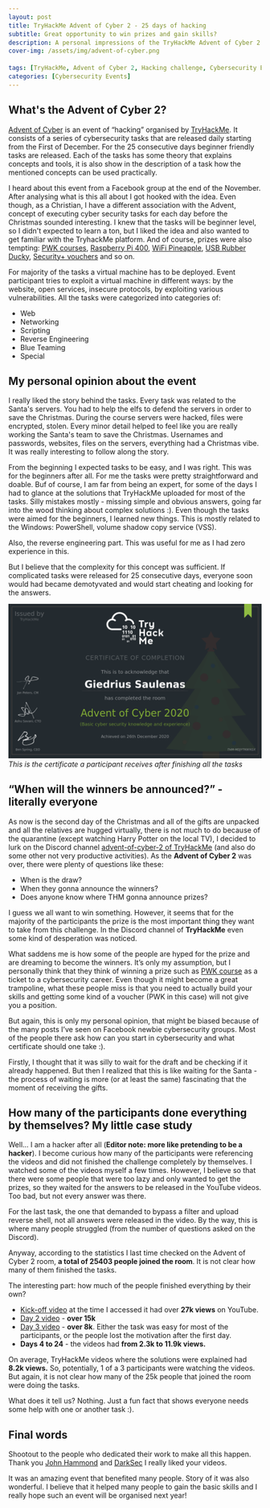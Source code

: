 ```yaml
---
layout: post
title: TryHackMe Advent of Cyber 2 - 25 days of hacking
subtitle: Great opportunity to win prizes and gain skills?
description: A personal impressions of the TryHackMe Advent of Cyber 2 - an event organised to help people gain basic cybersecurity skills.
cover-img: /assets/img/advent-of-cyber.png

tags: [TryHackMe, Advent of Cyber 2, Hacking challenge, Cybersecurity Event]
categories: [Cybersecurity Events]
---
```

## What's the Advent of Cyber 2?
[Advent of Cyber](https://tryhackme.com/christmas) is an event of “hacking” organised by [TryHackMe](https://tryhackme.com/). It consists of a series of cybersecurity tasks that are released daily starting from the First of December. For the 25 consecutive days beginner friendly tasks are released. Each of the tasks has some theory that explains concepts and tools, it is also show in the description of a task how the mentioned concepts can be used practically.

I heard about this event from a Facebook group at the end of the November. After analysing what is this all about I got hooked with the idea. Even though, as a Christian, I have a different association with the Advent, concept of executing cyber security tasks for each day before the Christmas sounded interesting. I knew that the tasks will be beginner level, so I didn't expected to learn a ton, but I liked the idea and also wanted to get familiar with the TryhackMe platform. And of course, prizes were also tempting: [PWK courses](https://www.offensive-security.com/pwk-oscp/), [Raspberry Pi 400](https://www.raspberrypi.org/products/raspberry-pi-400/), [WiFi Pineapple](https://shop.hak5.org/products/wifi-pineapple), [USB Rubber Ducky](https://shop.hak5.org/products/wifi-pineapple), [Security+ vouchers](https://www.comptia.org/certifications/security) and so on.

For majority of the tasks a virtual machine has to be deployed. Event participant tries to exploit a virtual machine in different ways: by the website, open services, insecure protocols, by exploiting various vulnerabilities. All the tasks were categorized into categories of:
* Web
* Networking
* Scripting
* Reverse Engineering
* Blue Teaming
* Special

## My personal opinion about the event
I really liked the story behind the tasks. Every task was related to the Santa's servers. You had to help the elfs to defend the servers in order to save the Christmas. During the course servers were hacked, files were encrypted, stolen. Every minor detail helped to feel like you are really working the Santa's team to save the Christmas. Usernames and passwords, websites, files on the servers, everything had a Christmas vibe. It was really interesting to follow along the story.

From the beginning I expected tasks to be easy, and I was right. This was for the beginners after all. For me the tasks were pretty straightforward and doable. Buf of course, I am far from being an expert, for some of the days I had to glance at the solutions that TryHackMe uploaded for most of the tasks. Silly mistakes mostly - missing simple and obvious answers, going far into the wood thinking about complex solutions :). Even though the tasks were aimed for the beginners, I learned new things. This is mostly related to the Windows: PowerShell, volume shadow copy service (VSS).

Also, the reverse engineering part. This was useful for me as I had zero experience in this.

But I believe that the complexity for this concept was sufficient. If complicated tasks were released for 25 consecutive days, everyone soon would had became demotyvated and would start cheating and looking for the answers.

![TryHackMe Advent of Cyber 2 certificate](/assets/img/THM-MDJYTKWXGX.png)
*This is the certificate a participant receives after finishing all the tasks*

## “When will the winners be announced?” - literally everyone

As now is the second day of the Christmas and all of the gifts are unpacked and all the relatives are hugged virtually, there is not much to do because of the quarantine (except watching Harry Potter on the local TV), I decided to lurk on the Discord channel [advent-of-cyber-2 of TryHackMe](https://discord.gg/tryhackme) (and also do some other not very productive activities). As the **Advent of Cyber 2** was over, there were plenty of questions like these:
* When is the draw?
* When they gonna announce the winners?
* Does anyone know where THM gonna announce prizes?

I guess we all want to win something. However, it seems that for the majority of the participants the prize is the most important thing they want to take from this challenge. In the Discord channel of **TryHackMe** even some kind of desperation was noticed.

What saddens me is how some of the people are hyped for the prize and are dreaming to become the winners. It’s only my assumption, but I personally think that they think of winning a prize such as [PWK course](https://www.offensive-security.com/pwk-oscp/) as a ticket to a cybersecurity career. Even though it might become a great trampoline, what these people miss is that you need to actually build your skills and getting some kind of a voucher (PWK in this case) will not give you a position.

But again, this is only my personal opinion, that might be biased because of the many posts I’ve seen on Facebook newbie cybersecurity groups. Most of the people there ask how can you start in cybersecurity and what certificate should one take :).

Firstly, I thought that it was silly to wait for the draft and be checking if it already happened. But then I realized that this is like waiting for the Santa -  the process of waiting is more (or at least the same) fascinating that the moment of receiving the gifts.

## How many of the participants done everything by themselves? My little case study

Well... I am a hacker after all (**Editor note: more like pretending to be a hacker**). I become curious how many of the participants were referencing the videos and did not finished the challenge completely by themselves. I watched some of the videos myself a few times. However, I believe so that there were some people that were too lazy and only wanted to get the prizes, so they waited for the answers to be released in the YouTube videos. Too bad, but not every answer was there.

For the last task, the one that demanded to bypass a filter and upload reverse shell, not all answers were released in the video. By the way, this is where many people struggled (from the number of questions asked on the Discord).

Anyway, according to the statistics I last time checked on the Advent of Cyber 2 room, **a total of 25403 people joined the room**. It is not clear how many of them finished the tasks.

The interesting part: how much of the people finished everything by their own?

* [Kick-off video](https://youtu.be/BJF84oWHmok) at the time I accessed it had over **27k views** on YouTube.
* [Day 2 video](https://www.youtube.com/watch?v=F_nTIX-q32k) - **over 15k**
* [Day 3 video](https://www.youtube.com/watch?v=cQq6xPCZFjg) - **over 8k**. Either the task was easy for most of the participants, or the people lost the motivation after the first day.
* **Days 4 to 24** - the videos had **from 2.3k to 11.9k views.**

On average, TryHackMe videos where the solutions were explained had **8.2k views.** So, potentially, 1 of a 3 participants were watching the videos. But again, it is not clear how many of the 25k people that joined the room were doing the tasks.

What does it tell us? Nothing. Just a fun fact that shows everyone needs some help with one or another task :).

## Final words
Shootout to the people who dedicated their work to make all this happen. Thank you [John Hammond](https://www.youtube.com/channel/UCVeW9qkBjo3zosnqUbG7CFw) and [DarkSec](https://www.youtube.com/channel/UC0R_-7yQPoGpkPR9ITzDFFQ) I really liked your videos.

It was an amazing event that benefited many people. Story of it was also wonderful. I believe that it helped many people to gain the basic skills and I really hope such an event will be organised next year!

